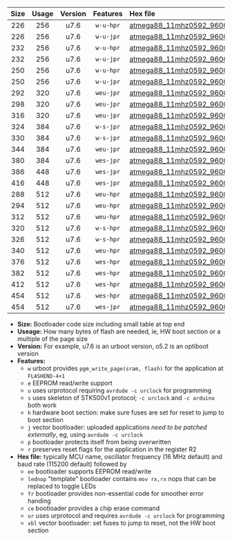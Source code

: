 |Size|Usage|Version|Features|Hex file|
|:-:|:-:|:-:|:-:|:--|
|226|256|u7.6|`w-u-hpr`|[atmega88_11mhz0592_9600bps_ur.hex](https://raw.githubusercontent.com/stefanrueger/urboot/main/atmega88_11mhz0592_9600bps_ur.hex)|
|226|256|u7.6|`w-u-jpr`|[atmega88_11mhz0592_9600bps_ur_vbl.hex](https://raw.githubusercontent.com/stefanrueger/urboot/main/atmega88_11mhz0592_9600bps_ur_vbl.hex)|
|232|256|u7.6|`w-u-hpr`|[atmega88_11mhz0592_9600bps_lednop_ur.hex](https://raw.githubusercontent.com/stefanrueger/urboot/main/atmega88_11mhz0592_9600bps_lednop_ur.hex)|
|232|256|u7.6|`w-u-jpr`|[atmega88_11mhz0592_9600bps_lednop_ur_vbl.hex](https://raw.githubusercontent.com/stefanrueger/urboot/main/atmega88_11mhz0592_9600bps_lednop_ur_vbl.hex)|
|250|256|u7.6|`w-u-hpr`|[atmega88_11mhz0592_9600bps_lednop_fr_ur.hex](https://raw.githubusercontent.com/stefanrueger/urboot/main/atmega88_11mhz0592_9600bps_lednop_fr_ur.hex)|
|250|256|u7.6|`w-u-jpr`|[atmega88_11mhz0592_9600bps_lednop_fr_ur_vbl.hex](https://raw.githubusercontent.com/stefanrueger/urboot/main/atmega88_11mhz0592_9600bps_lednop_fr_ur_vbl.hex)|
|292|320|u7.6|`weu-jpr`|[atmega88_11mhz0592_9600bps_ee_ur_vbl.hex](https://raw.githubusercontent.com/stefanrueger/urboot/main/atmega88_11mhz0592_9600bps_ee_ur_vbl.hex)|
|298|320|u7.6|`weu-jpr`|[atmega88_11mhz0592_9600bps_ee_lednop_ur_vbl.hex](https://raw.githubusercontent.com/stefanrueger/urboot/main/atmega88_11mhz0592_9600bps_ee_lednop_ur_vbl.hex)|
|316|320|u7.6|`weu-jpr`|[atmega88_11mhz0592_9600bps_ee_lednop_fr_ur_vbl.hex](https://raw.githubusercontent.com/stefanrueger/urboot/main/atmega88_11mhz0592_9600bps_ee_lednop_fr_ur_vbl.hex)|
|324|384|u7.6|`w-s-jpr`|[atmega88_11mhz0592_9600bps_vbl.hex](https://raw.githubusercontent.com/stefanrueger/urboot/main/atmega88_11mhz0592_9600bps_vbl.hex)|
|330|384|u7.6|`w-s-jpr`|[atmega88_11mhz0592_9600bps_lednop_vbl.hex](https://raw.githubusercontent.com/stefanrueger/urboot/main/atmega88_11mhz0592_9600bps_lednop_vbl.hex)|
|344|384|u7.6|`weu-jpr`|[atmega88_11mhz0592_9600bps_ee_lednop_fr_ce_ur_vbl.hex](https://raw.githubusercontent.com/stefanrueger/urboot/main/atmega88_11mhz0592_9600bps_ee_lednop_fr_ce_ur_vbl.hex)|
|380|384|u7.6|`wes-jpr`|[atmega88_11mhz0592_9600bps_ee_vbl.hex](https://raw.githubusercontent.com/stefanrueger/urboot/main/atmega88_11mhz0592_9600bps_ee_vbl.hex)|
|386|448|u7.6|`wes-jpr`|[atmega88_11mhz0592_9600bps_ee_lednop_vbl.hex](https://raw.githubusercontent.com/stefanrueger/urboot/main/atmega88_11mhz0592_9600bps_ee_lednop_vbl.hex)|
|416|448|u7.6|`wes-jpr`|[atmega88_11mhz0592_9600bps_ee_lednop_fr_vbl.hex](https://raw.githubusercontent.com/stefanrueger/urboot/main/atmega88_11mhz0592_9600bps_ee_lednop_fr_vbl.hex)|
|288|512|u7.6|`weu-hpr`|[atmega88_11mhz0592_9600bps_ee_ur.hex](https://raw.githubusercontent.com/stefanrueger/urboot/main/atmega88_11mhz0592_9600bps_ee_ur.hex)|
|294|512|u7.6|`weu-hpr`|[atmega88_11mhz0592_9600bps_ee_lednop_ur.hex](https://raw.githubusercontent.com/stefanrueger/urboot/main/atmega88_11mhz0592_9600bps_ee_lednop_ur.hex)|
|312|512|u7.6|`weu-hpr`|[atmega88_11mhz0592_9600bps_ee_lednop_fr_ur.hex](https://raw.githubusercontent.com/stefanrueger/urboot/main/atmega88_11mhz0592_9600bps_ee_lednop_fr_ur.hex)|
|320|512|u7.6|`w-s-hpr`|[atmega88_11mhz0592_9600bps.hex](https://raw.githubusercontent.com/stefanrueger/urboot/main/atmega88_11mhz0592_9600bps.hex)|
|326|512|u7.6|`w-s-hpr`|[atmega88_11mhz0592_9600bps_lednop.hex](https://raw.githubusercontent.com/stefanrueger/urboot/main/atmega88_11mhz0592_9600bps_lednop.hex)|
|340|512|u7.6|`weu-hpr`|[atmega88_11mhz0592_9600bps_ee_lednop_fr_ce_ur.hex](https://raw.githubusercontent.com/stefanrueger/urboot/main/atmega88_11mhz0592_9600bps_ee_lednop_fr_ce_ur.hex)|
|376|512|u7.6|`wes-hpr`|[atmega88_11mhz0592_9600bps_ee.hex](https://raw.githubusercontent.com/stefanrueger/urboot/main/atmega88_11mhz0592_9600bps_ee.hex)|
|382|512|u7.6|`wes-hpr`|[atmega88_11mhz0592_9600bps_ee_lednop.hex](https://raw.githubusercontent.com/stefanrueger/urboot/main/atmega88_11mhz0592_9600bps_ee_lednop.hex)|
|412|512|u7.6|`wes-hpr`|[atmega88_11mhz0592_9600bps_ee_lednop_fr.hex](https://raw.githubusercontent.com/stefanrueger/urboot/main/atmega88_11mhz0592_9600bps_ee_lednop_fr.hex)|
|454|512|u7.6|`wes-hpr`|[atmega88_11mhz0592_9600bps_ee_lednop_fr_ce.hex](https://raw.githubusercontent.com/stefanrueger/urboot/main/atmega88_11mhz0592_9600bps_ee_lednop_fr_ce.hex)|
|454|512|u7.6|`wes-jpr`|[atmega88_11mhz0592_9600bps_ee_lednop_fr_ce_vbl.hex](https://raw.githubusercontent.com/stefanrueger/urboot/main/atmega88_11mhz0592_9600bps_ee_lednop_fr_ce_vbl.hex)|

- **Size:** Bootloader code size including small table at top end
- **Useage:** How many bytes of flash are needed, ie, HW boot section or a multiple of the page size
- **Version:** For example, u7.6 is an urboot version, o5.2 is an optiboot version
- **Features:**
  + `w` urboot provides `pgm_write_page(sram, flash)` for the application at `FLASHEND-4+1`
  + `e` EEPROM read/write support
  + `u` uses urprotocol requiring `avrdude -c urclock` for programming
  + `s` uses skeleton of STK500v1 protocol; `-c urclock` and `-c arduino` both work
  + `h` hardware boot section: make sure fuses are set for reset to jump to boot section
  + `j` vector bootloader: uploaded applications *need to be patched externally*, eg, using `avrdude -c urclock`
  + `p` bootloader protects itself from being overwritten
  + `r` preserves reset flags for the application in the register R2
- **Hex file:** typically MCU name, oscillator frequency (16 MHz default) and baud rate (115200 default) followed by
  + `ee` bootloader supports EEPROM read/write
  + `lednop` "template" bootloader contains `mov rx,rx` nops that can be replaced to toggle LEDs
  + `fr` bootloader provides non-essential code for smoother error handing
  + `ce` bootloader provides a chip erase command
  + `ur` uses urprotocol and requires `avrdude -c urclock` for programming
  + `vbl` vector bootloader: set fuses to jump to reset, not the HW boot section
